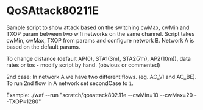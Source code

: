# QoSAttack80211E

Sample script to show attack based on the switching cwMax, cwMin and TXOP param between two wifi networks on the same channel.
Script takes cwMin, cwMax, TXOP from params and configure network B. Network A is based on the default params.

To change distance (default AP(0), STA1(3m), STA2(7m), AP2(10m)), data rates or tos - modify script by hand. (obvious or commented)

2nd case:
In network A we have two different flows. (eg. AC_VI and AC_BE). To run 2nd flow in A network set secondCase to `1`.


Example: ./waf --run "scratch/qosattack802.11e --cwMin=10 --cwMax=20 --TXOP=1280"